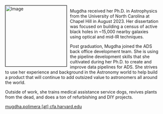 
<img src="{{ site.baseurl }}/about/team/img/mpolimera.jpg" height="200" width="200" alt="Image" style="float: left; margin: 4px 10px 0px 0px; border: 1px solid #000000;">

Mugdha received her Ph.D. in Astrophysics from the University of North Carolina at Chapel Hill in August 2023. Her dissertation was focused on building a census of active black holes in ~15,000 nearby galaxies using optical and mid-IR techniques. 

Post graduation, Mugdha joined the ADS back office development team. She is using the pipeline development skills that she cultivated during her Ph.D. to create and improve data pipelines for ADS. She strives to use her experience and background in the Astronomy world to help build a product that will continue to add outsized value to astronomers all around the world.

Outside of work, she trains medical assistance service dogs, revives plants from the dead, and does a ton of refurbishing and DIY projects.

[mugdha.polimera [at] cfa.harvard.edu](mailto:mugdha.polimera@cfa.harvard.edu)